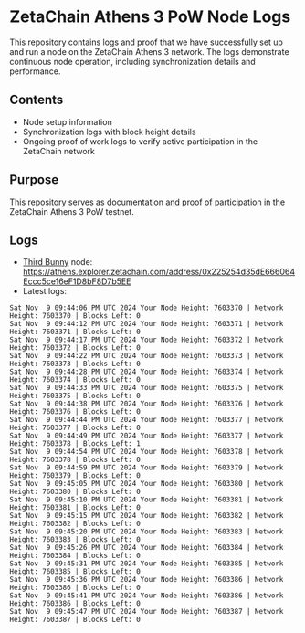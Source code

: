 # ZetaChain Athens 3 PoW Node Logs
This repository contains logs and proof that we have successfully set up and run a node on the ZetaChain Athens 3 network. The logs demonstrate continuous node operation, including synchronization details and performance.

## Contents
- Node setup information
- Synchronization logs with block height details
- Ongoing proof of work logs to verify active participation in the ZetaChain network

## Purpose
This repository serves as documentation and proof of participation in the ZetaChain Athens 3 PoW testnet.

## Logs

- [Third Bunny](https://thirdbunny.xyz/) node: https://athens.explorer.zetachain.com/address/0x225254d35dE666064Eccc5ce16eF1D8bF8D7b5EE
- Latest logs:
```
Sat Nov  9 09:44:06 PM UTC 2024 Your Node Height: 7603370 | Network Height: 7603370 | Blocks Left: 0
Sat Nov  9 09:44:12 PM UTC 2024 Your Node Height: 7603371 | Network Height: 7603371 | Blocks Left: 0
Sat Nov  9 09:44:17 PM UTC 2024 Your Node Height: 7603372 | Network Height: 7603372 | Blocks Left: 0
Sat Nov  9 09:44:22 PM UTC 2024 Your Node Height: 7603373 | Network Height: 7603373 | Blocks Left: 0
Sat Nov  9 09:44:28 PM UTC 2024 Your Node Height: 7603374 | Network Height: 7603374 | Blocks Left: 0
Sat Nov  9 09:44:33 PM UTC 2024 Your Node Height: 7603375 | Network Height: 7603375 | Blocks Left: 0
Sat Nov  9 09:44:38 PM UTC 2024 Your Node Height: 7603376 | Network Height: 7603376 | Blocks Left: 0
Sat Nov  9 09:44:44 PM UTC 2024 Your Node Height: 7603377 | Network Height: 7603377 | Blocks Left: 0
Sat Nov  9 09:44:49 PM UTC 2024 Your Node Height: 7603377 | Network Height: 7603378 | Blocks Left: 1
Sat Nov  9 09:44:54 PM UTC 2024 Your Node Height: 7603378 | Network Height: 7603378 | Blocks Left: 0
Sat Nov  9 09:44:59 PM UTC 2024 Your Node Height: 7603379 | Network Height: 7603379 | Blocks Left: 0
Sat Nov  9 09:45:05 PM UTC 2024 Your Node Height: 7603380 | Network Height: 7603380 | Blocks Left: 0
Sat Nov  9 09:45:10 PM UTC 2024 Your Node Height: 7603381 | Network Height: 7603381 | Blocks Left: 0
Sat Nov  9 09:45:15 PM UTC 2024 Your Node Height: 7603382 | Network Height: 7603382 | Blocks Left: 0
Sat Nov  9 09:45:20 PM UTC 2024 Your Node Height: 7603383 | Network Height: 7603383 | Blocks Left: 0
Sat Nov  9 09:45:26 PM UTC 2024 Your Node Height: 7603384 | Network Height: 7603384 | Blocks Left: 0
Sat Nov  9 09:45:31 PM UTC 2024 Your Node Height: 7603385 | Network Height: 7603385 | Blocks Left: 0
Sat Nov  9 09:45:36 PM UTC 2024 Your Node Height: 7603386 | Network Height: 7603386 | Blocks Left: 0
Sat Nov  9 09:45:41 PM UTC 2024 Your Node Height: 7603386 | Network Height: 7603386 | Blocks Left: 0
Sat Nov  9 09:45:47 PM UTC 2024 Your Node Height: 7603387 | Network Height: 7603387 | Blocks Left: 0
```
